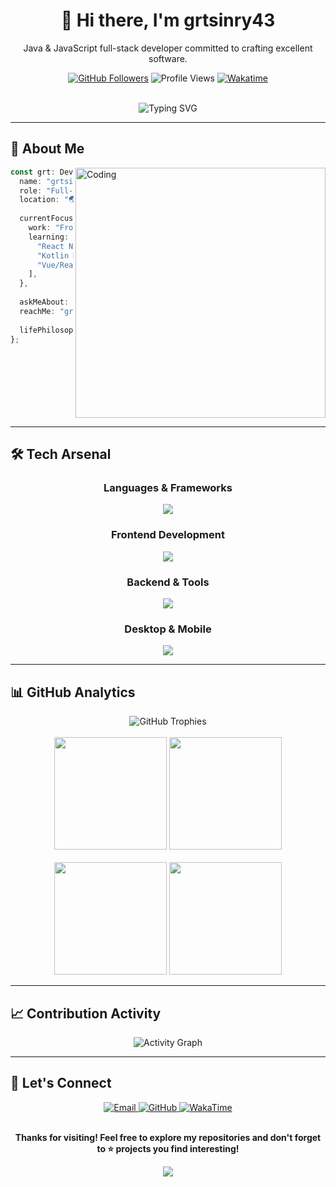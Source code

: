 <!-- <div align="center">
  <img src="https://capsule-render.vercel.app/api?type=waving&color=gradient&customColorList=6,11,20&height=180&section=header&text=Hi%20there,%20I'm%20grtsinry43&fontSize=42&fontColor=fff&animation=twinkling&fontAlignY=32&desc=Full-Stack%20Developer%20|%20Open%20Source%20Enthusiast&descSize=16&descAlignY=51" />
</div> -->

<div align="center">

 # 👋 Hi there, I'm grtsinry43
  
  Java & JavaScript full-stack developer committed to crafting excellent software.
  
  <p>
    <a href="https://github.com/grtsinry43"><img src="https://img.shields.io/github/followers/grtsinry43?label=Followers&style=for-the-badge&logo=github&color=6A5ACD" alt="GitHub Followers" /></a>
    <img src="https://komarev.com/ghpvc/?username=grtsinry43&color=blueviolet&style=for-the-badge&label=Profile+Views" alt="Profile Views" />
    <a href="https://wakatime.com/@018e213e-b50d-4f78-bc57-c3899fcfa222"><img src="https://wakatime.com/badge/user/018e213e-b50d-4f78-bc57-c3899fcfa222.svg?style=for-the-badge" alt="Wakatime" /></a>
  </p>
  
  <br/>
  
  <img src="https://readme-typing-svg.herokuapp.com?font=Fira+Code&weight=600&size=28&pause=1000&color=6A5ACD&center=true&vCenter=true&width=600&height=100&lines=Full-Stack+Developer+%F0%9F%92%BB;Kotlin+Enthusiast+%E2%9A%A1;Arch+Linux+Power+User+%F0%9F%90%A7;Always+Learning+%F0%9F%9A%80;Building+Amazing+Things+%E2%9C%A8" alt="Typing SVG" />
  
</div>

---

## 🎯 About Me

<img align="right" alt="Coding" width="400" src="https://raw.githubusercontent.com/abhisheknaiidu/abhisheknaiidu/master/code.gif">

```typescript
const grt: Developer = {
  name: "grtsinry43",
  role: "Full-Stack Developer",
  location: "🌏 Lost in undefined...",
  
  currentFocus: {
    work: "Frontend Architecture & Development",
    learning: [
      "React Native 📱",
      "Kotlin Multiplatform 🎯", 
      "Vue/React Internals 🔍"
    ],
  },
  
  askMeAbout: ["Web Dev", "Arch Linux", "System Architecture"],
  reachMe: "grtsinry43@outlook.com",
  
  lifePhilosophy: "Nothing but enthusiasm brightens up the endless years.✨"
};
```

<br clear="right"/>

---

## 🛠️ Tech Arsenal

<div align="center">

### Languages & Frameworks
<img src="https://skillicons.dev/icons?i=java,kotlin,js,ts,python,c,cpp&theme=dark&perline=7" />

### Frontend Development  
<img src="https://skillicons.dev/icons?i=react,vue,nextjs,nuxtjs,html,css,tailwind,redux,pinia&theme=dark&perline=9" />

### Backend & Tools
<img src="https://skillicons.dev/icons?i=nodejs,docker,linux,git,vscode,idea,webstorm,pycharm,androidstudio&theme=dark&perline=9" />

### Desktop & Mobile
<img src="https://skillicons.dev/icons?i=electron,tauri,androidstudio&theme=dark&perline=3" />

</div>

---

## 📊 GitHub Analytics

<div align="center">
  
  <img src="https://github-profile-trophy.vercel.app/?username=grtsinry43&theme=algolia&no-frame=true&no-bg=true&row=1&column=7&margin-w=15&margin-h=15" alt="GitHub Trophies" />
  
</div>

<br/>

<div align="center">
  <img src="https://github-readme-stats.vercel.app/api?username=grtsinry43&count_private=true&show_icons=true&theme=tokyonight&hide_border=true&border_radius=10&custom_title=📈%20GRT's%20GitHub%20Stats&bg_color=0D1117" height="180em" />
  <img src="https://github-readme-streak-stats.herokuapp.com/?user=grtsinry43&theme=tokyonight&hide_border=true&border_radius=10&background=0D1117" height="180em" />
</div>

<br/>

<div align="center">
  <img src="https://github-readme-stats.vercel.app/api/top-langs/?username=grtsinry43&layout=compact&theme=tokyonight&hide_border=true&border_radius=10&hide=html,css,jupyter,Jupyter%20Notebook&bg_color=0D1117&langs_count=8" height="180em" />
  <img src="https://github-profile-summary-cards.vercel.app/api/cards/productive-time?username=grtsinry43&theme=tokyonight&utcOffset=8" height="180em" />
</div>

---

## 📈 Contribution Activity

<div align="center">
  <img src="https://github-readme-activity-graph.vercel.app/graph?username=grtsinry43&theme=tokyo-night&hide_border=true&border_radius=10&bg_color=0D1117&color=6A5ACD&line=6A5ACD&point=FFFFFF" alt="Activity Graph" />
</div>

---

## 🤝 Let's Connect

<div align="center">
  
  <a href="mailto:grtsinry43@outlook.com">
    <img src="https://img.shields.io/badge/Email-0078D4?style=for-the-badge&logo=microsoft-outlook&logoColor=white&labelColor=0078D4" alt="Email" />
  </a>
  <a href="https://github.com/grtsinry43">
    <img src="https://img.shields.io/badge/GitHub-181717?style=for-the-badge&logo=github&logoColor=white" alt="GitHub" />
  </a>
  <a href="https://wakatime.com/@018e213e-b50d-4f78-bc57-c3899fcfa222">
    <img src="https://img.shields.io/badge/WakaTime-000000?style=for-the-badge&logo=wakatime&logoColor=white" alt="WakaTime" />
  </a>
  
  <br/>
  <br/>
  
  **Thanks for visiting! Feel free to explore my repositories and don't forget to ⭐ projects you find interesting!**
  
</div>

<div align="center">
  <img src="https://capsule-render.vercel.app/api?type=waving&color=gradient&customColorList=6,11,20&height=120&section=footer" />
</div>
